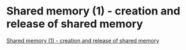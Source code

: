 # Shared memory (1) - creation and release of shared memory
[Shared memory (1) - creation and release of shared memory](https://aiwithcloud.com/2022/09/16/shared_memory_1___creation_and_release_of_shared_memory/)